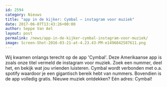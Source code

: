 ```yaml
---
id: 2594
category: Nieuws
title: "app in de kijker: Cymbal – instagram voor muziek"
date: 2017-06-07T13:43:26+00:00
author: Seppe Van Ael
layout: post
permalink: /news/app-in-de-kijker-cymbal-instagram-voor-muziek/
image: Screen-Shot-2016-03-21-at-4.23.43-PM-e1496842587611.png
---
```

Wij kwamen onlangs terecht op de app 'Cymbal'. Deze Amerikaanse app is zoals onze titel vermeld de instagram voor muziek. Zoek een nummer, deel het, en bekijk wat jou vrienden luisteren. Cymbal wordt verbonden met o.a. spotify waardoor je een gigantisch bereik hebt van nummers. Bovendien is de app volledig gratis. Nieuwe muziek ontdekken? Eén adres: Cymbal!

&nbsp;